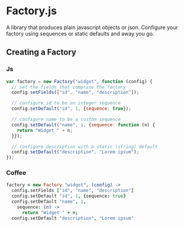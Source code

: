 # Factory.js

A library that produces plain javascript objects or json.  Configure
your factory using sequences or static defaults and away you go.

## Creating a Factory

### Js

```js
var factory = new Factory("widget", function (config) {
  // set the fields that comprise the factory
  config.setFields(["id", "name", "description"]);

  // configure id to be an integer sequence
  config.setDefault("id", 1, {sequence: true});

  // configure name to be a custom sequence
  config.setDefault("name", 1, {sequence: function (n) {
    return "Widget " + n;
  }});

  // configure description with a static (string) default
  config.setDefault("description", "Lorem ipsum");
});
```

### Coffee

```coffee
factory = new Factory "widget", (config) ->
  config.setFields ["id", "name", "description"]
  config.setDefault "id", 1, {sequence: true}
  config.setDefault "name", 1,
    sequence: (n) ->
      return "Widget " + n;
  config.setDefault "description", "Lorem ipsum"
```
